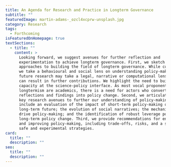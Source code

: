```yaml
---
title: An Agenda for Research and Practice in Longterm Governance
subtitle: ""
featuredImage: martin-adams-_ozcl4xcprw-unsplash.jpg
category: Research
tags:
  - Forthcoming
isFeaturedOnHomepage: true
textSections:
  - title: ""
    content: >
      Looking forward, we suggest avenues for further reflection and
      experimentation to achieve longterm governance. First, we sketch
      approaches to building the field of longterm governance. While currently,
      we take a behavioural and social lens on understanding policy-making,
      future research may take a legal, narrative or computational lens, which
      can result in further contributions. We highlight the need to build
      capacity at the science-policy interface. As most vocal proponents of
      longtermism are academics, there is a need for actors who convert
      reflections and findings into policy change. Second, we articulate four
      key research avenues to further our understanding of policy-making. We
      include an evaluation of the impact of short-term policy-making on the
      long-term future; the evolution of social narratives; the mechanisms that
      drive policy-making; and the identification of robust leverage points for
      long-term policy change. Third, we provide recommendations for engaging in
      and improving policy-making, including trade-offs, risks, and a set of
      safe and experimental strategies.
card:
  title: ""
  description: ""
seo:
  title: ""
  description: ""
---
```

